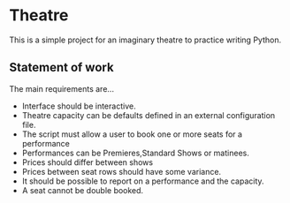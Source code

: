 # Theatre
This is a simple project for an imaginary theatre to practice writing Python.

## Statement of work
The main requirements are...

* Interface should be interactive.
* Theatre capacity can be defaults defined in an external configuration file.
* The script must allow a user to book one or more seats for a performance
* Performances can be Premieres,Standard Shows or matinees.
* Prices should differ between shows
* Prices between seat rows should have some variance.
* It should be possible to report on a performance and the capacity.
* A seat cannot be double booked.

